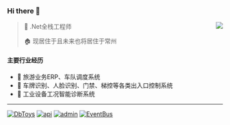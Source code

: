 ### Hi there 👋

<!--
**NeilQ/neilq** is a ✨ _special_ ✨ repository because its `README.md` (this file) appears on your GitHub profile.

Here are some ideas to get you started:

- 🔭 I’m currently working on ...
- 🌱 I’m currently learning ...
- 👯 I’m looking to collaborate on ...
- 🤔 I’m looking for help with ...
- 💬 Ask me about ...
- 📫 How to reach me: ...
- 😄 Pronouns: ...
- ⚡ Fun fact: ...
-->


<img align="right" src="https://github-readme-stats.vercel.app/api?username=neilq&hide=contribs,issues&show_icons=true&hide_title=true&include_all_commits=true" />

> 🐑 .Net全栈工程师
> 
> 🏠 现居住于且未来也将居住于常州
>

#### 主要行业经历
  - 🔭 旅游业务ERP、车队调度系统
  - 🔭 车牌识别、人脸识别、门禁、梯控等各类出入口控制系统
  - 🔭 工业设备工况智能诊断系统



------------------

[![DbToys](https://github-readme-stats.vercel.app/api/pin/?username=neilq&repo=DbToys)](https://github.com/NeilQ/DbToys)
[![api](https://github-readme-stats.vercel.app/api/pin/?username=neilq&repo=Netcool.Api)](https://github.com/NeilQ/Netcool.Api)
[![admin](https://github-readme-stats.vercel.app/api/pin/?username=neilq&repo=Netcool.Admin)](https://github.com/NeilQ/Netcool.Admin)
[![EventBus](https://github-readme-stats.vercel.app/api/pin/?username=neilq&repo=Netcool.EventBus)](https://github.com/NeilQ/Netcool.EventBus)



